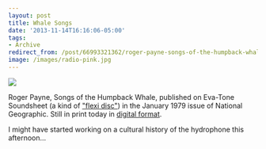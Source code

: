 ```yaml
---
layout: post 
title: Whale Songs
date: '2013-11-14T16:16:06-05:00' 
tags: 
- Archive 
redirect_from: /post/66993321362/roger-payne-songs-of-the-humpback-whale/
image: /images/radio-pink.jpg
---
```


![](http://d.pr/Hifx+)

Roger Payne, Songs of the Humpback Whale, published on Eva-Tone Soundsheet (a kind of ["flexi disc"][1]) in the January 1979 issue of National Geographic. Still in print today in [digital format][2].

I might have started working on a cultural history of the hydrophone this afternoon…

[1]: http://en.wikipedia.org/wiki/Flexi_disc
[2]: http://www.amazon.com/Songs-Humpback-Whale-Whales/dp/B000ZN2EYM/ref=tmm_other_meta_binding_title_0?ie=UTF8&amp;qid=1384463594&amp;sr=8-3
  
